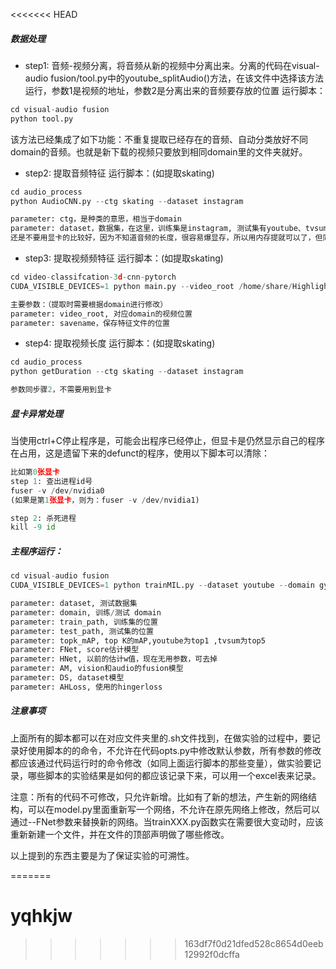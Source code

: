 <<<<<<< HEAD
##### 数据处理
-   step1: 音频-视频分离，将音频从新的视频中分离出来。分离的代码在visual-audio fusion/tool.py中的youtube_splitAudio()方法，在该文件中选择该方法运行，参数1是视频的地址，参数2是分离出来的音频要存放的位置
运行脚本：
```python
cd visual-audio fusion
python tool.py
```
该方法已经集成了如下功能：不重复提取已经存在的音频、自动分类放好不同domain的音频。也就是新下载的视频只要放到相同domain里的文件夹就好。

-   step2: 提取音频特征
运行脚本：(如提取skating)
```py
cd audio_process
python AudioCNN.py --ctg skating --dataset instagram

parameter: ctg，是种类的意思，相当于domain
parameter: dataset，数据集，在这里，训练集是instagram, 测试集有youtube、tvsum、cosum。
还是不要用显卡的比较好，因为不知道音频的长度，很容易爆显存，所以用内存提就可以了，但同一台机不宜跑太多这种程序
```

-   step3: 提取视频频特征
运行脚本：(如提取skating)
```py
cd video-classifcation-3d-cnn-pytorch
CUDA_VISIBLE_DEVICES=1 python main.py --video_root /home/share/Highlight/orgDataset/instagram/skating --savename /home/share/Highlight/proDataset/TrainingSet/skating_1s.npy --model ./resnet-34-kinetics.pth --mode feature 

主要参数：（提取时需要根据domain进行修改）
parameter: video_root, 对应domain的视频位置
parameter: savename，保存特征文件的位置
```

-   step4: 提取视频长度
运行脚本：(如提取skating)
```py
cd audio_process
python getDuration --ctg skating --dataset instagram

参数同步骤2，不需要用到显卡
```


##### 显卡异常处理
当使用ctrl+C停止程序是，可能会出程序已经停止，但显卡是仍然显示自己的程序在占用，这是遗留下来的defunct的程序，使用以下脚本可以清除：
```py
比如第0张显卡
step 1: 查出进程id号
fuser -v /dev/nvidia0
(如果是第1张显卡，则为：fuser -v /dev/nvidia1)

step 2: 杀死进程
kill -9 id
```

##### 主程序运行：
```py
cd visual-audio fusion
CUDA_VISIBLE_DEVICES=1 python trainMIL.py --dataset youtube --domain gymnastics --train_path /home/share/Highlight/proDataset/TrainingSet/ --test_path /home/share//Highlight/proDataset/DomainSpecific --topk_mAP 1 --FNet MILModel3 --HNet HNet1 --AM AttentionModule_1 --DS MILDataset --AHLoss AdaptiveHingerLoss --short_lower 10 --short_upper 40 --long_lower 60 --long_upper 60000 --bagsize 60 

parameter: dataset, 测试数据集
parameter: domain, 训练/测试 domain
parameter: train_path, 训练集的位置
parameter: test_path, 测试集的位置
parameter: topk_mAP, top K的mAP,youtube为top1 ,tvsum为top5
parameter: FNet, score估计模型
parameter: HNet, 以前的估计w值，现在无用参数，可去掉
parameter: AM, vision和audio的fusion模型
parameter: DS, dataset模型
parameter: AHLoss, 使用的hingerloss

```

##### 注意事项
上面所有的脚本都可以在对应文件夹里的.sh文件找到，在做实验的过程中，要记录好使用脚本的的命令，不允许在代码opts.py中修改默认参数，所有参数的修改都应该通过代码运行时的命令修改（如同上面运行脚本的那些变量），做实验要记录，哪些脚本的实验结果是如何的都应该记录下来，可以用一个excel表来记录。

注意：所有的代码不可修改，只允许新增。比如有了新的想法，产生新的网络结构，可以在model.py里面重新写一个网络，不允许在原先网络上修改，然后可以通过--FNet参数来替换新的网络。当trainXXX.py函数实在需要很大变动时，应该重新新建一个文件，并在文件的顶部声明做了哪些修改。

以上提到的东西主要是为了保证实验的可溯性。

=======
# yqhkjw
>>>>>>> 163df7f0d21dfed528c8654d0eeb12992f0dcffa
